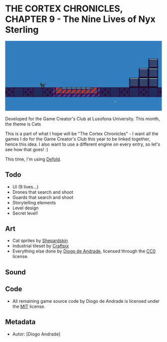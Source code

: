 # THE CORTEX CHRONICLES, CHAPTER 9 - The Nine Lives of Nyx Sterling

![GameScreenshot](screenshots/cat_game.gif)

Developed for the Game Creator's Club at Lusofona University.
This month, the theme is Cats

This is a part of what I hope will be "The Cortex Chronicles" - I want all the games I do for the Game Creator's Club this year to be linked together, hence this idea.
I also want to use a different engine on every entry, so let's see how that goes! :)

This time, I'm using [Defold](https://defold.com/).

## Todo

* UI (9 lives...)
* Drones that search and shoot
* Guards that search and shoot
* Storytelling elements
* Level design
* Secret level!

## Art

- Cat sprites by [Shepardskin](https://opengameart.org/users/shepardskin)
- Industrial tileset by [Craftpix](https://craftpix.net)
- Everything else done by [Diogo de Andrade], licensed through the [CC0] license.

## Sound

## Code

- All remaining game source code by Diogo de Andrade is licensed under the [MIT] license.

## Metadata

- Autor: [Diogo Andrade]

[Diogo de Andrade]:https://github.com/DiogoDeAndrade
[CC0]:https://creativecommons.org/publicdomain/zero/1.0/
[CC-BY 3.0]:https://creativecommons.org/licenses/by/3.0/
[CC-BY-SA 4.0]:http://creativecommons.org/licenses/by-sa/4.0/
[MIT]:LICENSE
